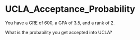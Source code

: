 # UCLA_Acceptance_Probability

You have a GRE of 600, a GPA of 3.5, and a rank of 2. 

What is the probability you get accepted into UCLA?


